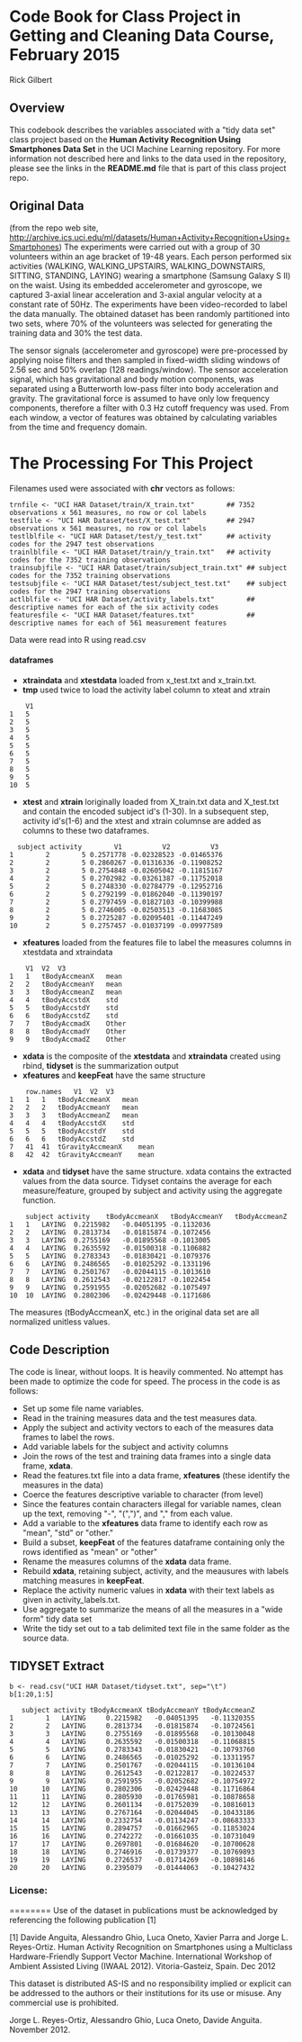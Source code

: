 # Code Book for Class Project in Getting and Cleaning Data Course, February 2015
Rick Gilbert

## Overview
This codebook describes the variables associated with a "tidy data set" class project based on the **Human Activity Recognition Using Smartphones Data Set** in the UCI Machine Learning repository.  For more information not described here and links to the data used in the repository,  please see the links in the **README.md** file that is part of this class project repo.

## Original Data 
(from the repo web site, http://archive.ics.uci.edu/ml/datasets/Human+Activity+Recognition+Using+Smartphones)
The experiments were carried out with a group of 30 volunteers within an age bracket of 19-48 years. Each person performed six activities (WALKING, WALKING_UPSTAIRS, WALKING_DOWNSTAIRS, SITTING, STANDING, LAYING) wearing a smartphone (Samsung Galaxy S II) on the waist. Using its embedded accelerometer and gyroscope, we captured 3-axial linear acceleration and 3-axial angular velocity at a constant rate of 50Hz. The experiments have been video-recorded to label the data manually. The obtained dataset has been randomly partitioned into two sets, where 70% of the volunteers was selected for generating the training data and 30% the test data. 

The sensor signals (accelerometer and gyroscope) were pre-processed by applying noise filters and then sampled in fixed-width sliding windows of 2.56 sec and 50% overlap (128 readings/window). The sensor acceleration signal, which has gravitational and body motion components, was separated using a Butterworth low-pass filter into body acceleration and gravity. The gravitational force is assumed to have only low frequency components, therefore a filter with 0.3 Hz cutoff frequency was used. From each window, a vector of features was obtained by calculating variables from the time and frequency domain.

# The Processing For This Project
Filenames used were associated with **chr** vectors as follows:
```
trnfile <- "UCI HAR Dataset/train/X_train.txt"        ## 7352 observations x 561 measures, no row or col labels
testfile <- "UCI HAR Dataset/test/X_test.txt"         ## 2947 observations x 561 measures, no row or col labels
testlblfile <- "UCI HAR Dataset/test/y_test.txt"      ## activity codes for the 2947 test observations
trainlblfile <- "UCI HAR Dataset/train/y_train.txt"   ## activity codes for the 7352 training observations
trainsubjfile <- "UCI HAR Dataset/train/subject_train.txt" ## subject codes for the 7352 training observations
testsubjfile <- "UCI HAR Dataset/test/subject_test.txt"    ## subject codes for the 2947 training observations
actlblfile <- "UCI HAR Dataset/activity_labels.txt"        ## descriptive names for each of the six activity codes
featuresfile <- "UCI HAR Dataset/features.txt"             ## descriptive names for each of 561 measurement features
```
Data were read into R using read.csv
#### dataframes
- **xtraindata** and  **xtestdata**  loaded from x_test.txt and x_train.txt.  
- **tmp**                used twice to load the activity label column to xteat and xtrain
```
 	V1
1	5
2	5
3	5
4	5
5	5
6	5
7	5
8	5
9	5
10	5
```
- **xtest** and **xtrain**  loriginally loaded from X_train.txt data and X_test.txt and contain the encoded subject id's (1-30).  In a subsequent step, activity id's(1-6) and the xtest and xtrain columnse are added as columns to these two dataframes. 
```
  subject activity        V1          V2          V3
1        2        5 0.2571778 -0.02328523 -0.01465376
2        2        5 0.2860267 -0.01316336 -0.11908252
3        2        5 0.2754848 -0.02605042 -0.11815167
4        2        5 0.2702982 -0.03261387 -0.11752018
5        2        5 0.2748330 -0.02784779 -0.12952716
6        2        5 0.2792199 -0.01862040 -0.11390197
7        2        5 0.2797459 -0.01827103 -0.10399988
8        2        5 0.2746005 -0.02503513 -0.11683085
9        2        5 0.2725287 -0.02095401 -0.11447249
10       2        5 0.2757457 -0.01037199 -0.09977589
```
- **xfeatures**    loaded from the features file to label the measures columns in xtestdata and xtraindata
```
 	V1	V2	V3
1	1	tBodyAccmeanX	mean
2	2	tBodyAccmeanY	mean
3	3	tBodyAccmeanZ	mean
4	4	tBodyAccstdX	std
5	5	tBodyAccstdY	std
6	6	tBodyAccstdZ	std
7	7	tBodyAccmadX	Other
8	8	tBodyAccmadY	Other
9	9	tBodyAccmadZ	Other
```

- **xdata** is the composite of the **xtestdata** and **xtraindata** created using rbind, **tidyset** is the summarization output
- **xfeatures** and **keepFeat** have the same structure
```
 	row.names	V1	V2	V3
1	1	1	tBodyAccmeanX	mean
2	2	2	tBodyAccmeanY	mean
3	3	3	tBodyAccmeanZ	mean
4	4	4	tBodyAccstdX	std
5	5	5	tBodyAccstdY	std
6	6	6	tBodyAccstdZ	std
7	41	41	tGravityAccmeanX	mean
8	42	42	tGravityAccmeanY	mean
```
- **xdata** and **tidyset** have the same structure.  xdata contains the extracted values from the data source.  Tidyset contains the average for each measure/feature, grouped by subject and activity using the aggregate function.
```
 	subject	activity	tBodyAccmeanX	tBodyAccmeanY	tBodyAccmeanZ
1	1	LAYING	0.2215982	-0.04051395	-0.1132036
2	2	LAYING	0.2813734	-0.01815874	-0.1072456
3	3	LAYING	0.2755169	-0.01895568	-0.1013005
4	4	LAYING	0.2635592	-0.01500318	-0.1106882
5	5	LAYING	0.2783343	-0.01830421	-0.1079376
6	6	LAYING	0.2486565	-0.01025292	-0.1331196
7	7	LAYING	0.2501767	-0.02044115	-0.1013610
8	8	LAYING	0.2612543	-0.02122817	-0.1022454
9	9	LAYING	0.2591955	-0.02052682	-0.1075497
10	10	LAYING	0.2802306	-0.02429448	-0.1171686
```

The measures (tBodyAccmeanX, etc.) in the original data set are all normalized unitless values.

## Code Description
The code is linear, without loops.  It is heavily commented.  No attempt has been made to optimize the code for speed.  The process in the code is as follows:
- Set up some file name variables.
- Read in the training measures data and the test measures data.
- Apply the subject and activity vectors to each of the measures data frames to label the rows.
- Add variable labels for the subject and activity columns
- Join the rows of the test and training data frames into a single data frame, **xdata**.
- Read the features.txt file into a data frame, **xfeatures** (these identify the measures in the data)
- Coerce the features descriptive variable to character (from level) 
- Since the features contain characters illegal for variable names, clean up the text, removing "-", "(",")", and "," from each value.
- Add a variable to the **xfeatures** data frame to identify each row as "mean", "std" or "other."
- Build a subset, **keepFeat** of the features dataframe containing only the rows identified as "mean" or "other"
- Rename the measures columns of the **xdata** data frame.
- Rebuild **xdata**, retaining subject, activity, and the meausures with labels matching measures in **keepFeat**.
- Replace the activity numeric values in **xdata** with their text labels as given in activity_labels.txt.
- Use aggregate to summarize the means of all the measures in a "wide form" tidy data set
- Write the tidy set out to a tab delimited text file in the same folder as the source data. 

## TIDYSET Extract 
```
b <- read.csv("UCI HAR Dataset/tidyset.txt", sep="\t")
b[1:20,1:5]
```

```
   subject activity tBodyAccmeanX tBodyAccmeanY tBodyAccmeanZ
1        1   LAYING     0.2215982   -0.04051395   -0.11320355
2        2   LAYING     0.2813734   -0.01815874   -0.10724561
3        3   LAYING     0.2755169   -0.01895568   -0.10130048
4        4   LAYING     0.2635592   -0.01500318   -0.11068815
5        5   LAYING     0.2783343   -0.01830421   -0.10793760
6        6   LAYING     0.2486565   -0.01025292   -0.13311957
7        7   LAYING     0.2501767   -0.02044115   -0.10136104
8        8   LAYING     0.2612543   -0.02122817   -0.10224537
9        9   LAYING     0.2591955   -0.02052682   -0.10754972
10      10   LAYING     0.2802306   -0.02429448   -0.11716864
11      11   LAYING     0.2805930   -0.01765981   -0.10878658
12      12   LAYING     0.2601134   -0.01752039   -0.10816013
13      13   LAYING     0.2767164   -0.02044045   -0.10433186
14      14   LAYING     0.2332754   -0.01134247   -0.08683333
15      15   LAYING     0.2894757   -0.01662965   -0.11853024
16      16   LAYING     0.2742272   -0.01661035   -0.10731049
17      17   LAYING     0.2697801   -0.01684620   -0.10700628
18      18   LAYING     0.2746916   -0.01739377   -0.10769893
19      19   LAYING     0.2726537   -0.01714269   -0.10898146
20      20   LAYING     0.2395079   -0.01444063   -0.10427432
```
### License:
========
Use of the dataset in publications must be acknowledged by referencing the following publication [1] 

[1] Davide Anguita, Alessandro Ghio, Luca Oneto, Xavier Parra and Jorge L. Reyes-Ortiz. Human Activity Recognition on Smartphones using a Multiclass Hardware-Friendly Support Vector Machine. International Workshop of Ambient Assisted Living (IWAAL 2012). Vitoria-Gasteiz, Spain. Dec 2012

This dataset is distributed AS-IS and no responsibility implied or explicit can be addressed to the authors or their institutions for its use or misuse. Any commercial use is prohibited.

Jorge L. Reyes-Ortiz, Alessandro Ghio, Luca Oneto, Davide Anguita. November 2012.
